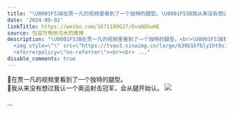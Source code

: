 ```yaml
---
title: "\U0001F53B在贾一凡的视频里看到了一个独特的腿型。\U0001F53B我从来没有想过我认一个奥运射击冠军，会从腿开始认。 [图片]"
date: '2024-09-02'
linkTitle: https://weibo.com/1671109627/OvaNGhuHE
source: 包容万物恒河水的微博
description: "\U0001F53B在贾一凡的视频里看到了一个独特的腿型。<br>\U0001F53B我从来没有想过我认一个奥运射击冠军，会从腿开始认。
  <img style=\"\" src=\"https://tvax3.sinaimg.cn/large/639b1bfbly1ht9s1kvyeij20j60uaach.jpg\"
  referrerpolicy=\"no-referrer\"><br><br> ..."
disable_comments: true
---
```

🔻在贾一凡的视频里看到了一个独特的腿型。<br>🔻我从来没有想过我认一个奥运射击冠军，会从腿开始认。 <img style="" src="https://tvax3.sinaimg.cn/large/639b1bfbly1ht9s1kvyeij20j60uaach.jpg" referrerpolicy="no-referrer"><br><br> ...
